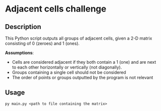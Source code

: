 # Adjacent cells challenge

## Description
This Python script outputs all groups of adjacent cells, given a 2-D matrix consisting of 0 (zeroes) and 1 (ones).

**Assumptions**:
- Cells are considered adjacent if they both contain a 1 (one) and are next to each other horizontally or vertically (not diagonally).
- Groups containing a single cell should not be considered
- The order of points or groups outputted by the program is not relevant


## Usage
```py main.py <path to file containing the matrix>```

